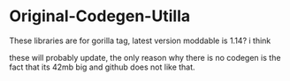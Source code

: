 # Original-Codegen-Utilla
These libraries are for gorilla tag, latest version moddable is 1.14? i think

these will probably update, the only reason why there is no codegen is the fact that its 42mb big and github does not like that.
